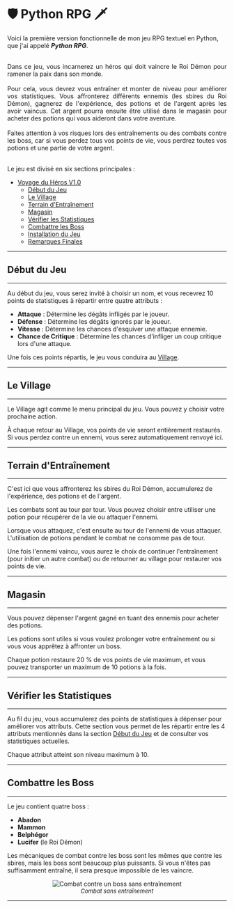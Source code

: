  # 🛡️ Python RPG 🗡️



Voici la première version fonctionnelle de mon jeu RPG textuel en Python, que j'ai appelé <strong><em>Python RPG</em></strong>.
<br>
<br>
<div style="text-align: justify">
Dans ce jeu, vous incarnerez un héros qui doit vaincre le Roi Démon pour ramener la paix dans son monde.
</div>
<br>
<div style="text-align: justify">
Pour cela, vous devrez vous entraîner et monter de niveau pour améliorer vos statistiques. Vous affronterez différents ennemis (les sbires du Roi Démon), gagnerez de l'expérience, des potions et de l'argent après les avoir vaincus. Cet argent pourra ensuite être utilisé dans le magasin pour acheter des potions qui vous aideront dans votre aventure.
</div>
<br>
<div style="text-align: justify">
Faites attention à vos risques lors des entraînements ou des combats contre les boss, car si vous perdez tous vos points de vie, vous perdrez toutes vos potions et une partie de votre argent.
</div>
<br>

Le jeu est divisé en six sections principales :

- [Voyage du Héros V1.0](#voyage-du-héros-v10)
  - [Début du Jeu](#début-du-jeu)
  - [Le Village](#le-village)
  - [Terrain d'Entraînement](#terrain-dentraînement)
  - [Magasin](#magasin)
  - [Vérifier les Statistiques](#vérifier-les-statistiques)
  - [Combattre les Boss](#combattre-les-boss)
  - [Installation du Jeu](#installation-du-jeu)
  - [Remarques Finales](#remarques-finales)

<hr>

## Début du Jeu

<hr>

Au début du jeu, vous serez invité à choisir un nom, et vous recevrez 10 points de statistiques à répartir entre quatre attributs :

- **Attaque** : Détermine les dégâts infligés par le joueur.
- **Défense** : Détermine les dégâts ignorés par le joueur.
- **Vitesse** : Détermine les chances d'esquiver une attaque ennemie.
- **Chance de Critique** : Détermine les chances d'infliger un coup critique lors d'une attaque.

Une fois ces points répartis, le jeu vous conduira au [Village](#le-village).

<hr>

## Le Village

<hr>

Le Village agit comme le menu principal du jeu. Vous pouvez y choisir votre prochaine action.

À chaque retour au Village, vos points de vie seront entièrement restaurés. Si vous perdez contre un ennemi, vous serez automatiquement renvoyé ici.


<hr>

## Terrain d'Entraînement

<hr>

C'est ici que vous affronterez les sbires du Roi Démon, accumulerez de l'expérience, des potions et de l'argent.

Les combats sont au tour par tour. Vous pouvez choisir entre utiliser une potion pour récupérer de la vie ou attaquer l'ennemi.

Lorsque vous attaquez, c'est ensuite au tour de l'ennemi de vous attaquer. L'utilisation de potions pendant le combat ne consomme pas de tour.



Une fois l'ennemi vaincu, vous aurez le choix de continuer l'entraînement (pour initier un autre combat) ou de retourner au village pour restaurer vos points de vie.

<hr>

## Magasin

<hr>

Vous pouvez dépenser l'argent gagné en tuant des ennemis pour acheter des potions.

Les potions sont utiles si vous voulez prolonger votre entraînement ou si vous vous apprêtez à affronter un boss.

Chaque potion restaure 20 % de vos points de vie maximum, et vous pouvez transporter un maximum de 10 potions à la fois.


<hr>

## Vérifier les Statistiques

<hr>

Au fil du jeu, vous accumulerez des points de statistiques à dépenser pour améliorer vos attributs. Cette section vous permet de les répartir entre les 4 attributs mentionnés dans la section [Début du Jeu](#début-du-jeu) et de consulter vos statistiques actuelles.



Chaque attribut atteint son niveau maximum à 10.


<hr>

## Combattre les Boss

<hr>

Le jeu contient quatre boss :

- **Abadon**
- **Mammon**
- **Belphégor**
- **Lucifer** (le Roi Démon)

Les mécaniques de combat contre les boss sont les mêmes que contre les sbires, mais les boss sont beaucoup plus puissants. Si vous n'êtes pas suffisamment entraîné, il sera presque impossible de les vaincre.

<figure align="center">
<img src="https://i.imgur.com/xiVDp1T.jpg" alt="Combat contre un boss sans entraînement" title="Combat contre un boss sans entraînement">
<figcaption align="center"><em style="font-size: small">Combat sans entraînement</em></figcaption>
</figure>

<hr>
